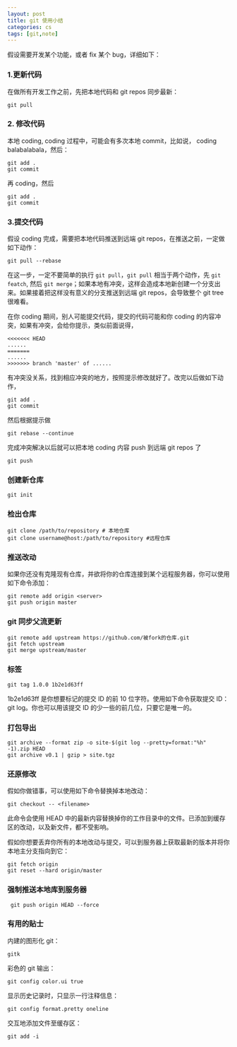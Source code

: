 ```yaml
---
layout: post
title: git 使用小结
categories: cs
tags: [git,note]
---
```


假设需要开发某个功能，或者 fix 某个 bug，详细如下： 
  
### 1.更新代码
在做所有开发工作之前，先把本地代码和 git repos 同步最新：
  
	git pull

<!-- more -->  

### 2. 修改代码
本地 coding, coding 过程中，可能会有多次本地 commit，比如说， coding balabalabala，然后：

	git add . 
	git commit 
  
再 coding，然后 

	git add . 
	git commit 
  
### 3.提交代码
假设 coding 完成，需要把本地代码推送到远端 git repos，在推送之前，一定做如下动作： 

	git pull --rebase 
  
在这一步，一定不要简单的执行 `git pull`，`git pull` 相当于两个动作，先 `git featch`, 然后 `git merge`；如果本地有冲突，这样会造成本地新创建一个分支出来。如果接着把这样没有意义的分支推送到远端 git repos，会导致整个 git tree 很难看。 
  
在你 coding 期间，别人可能提交代码，提交的代码可能和你 coding 的内容冲突，如果有冲突，会给你提示，类似前面说得， 

	<<<<<<< HEAD  
	......
	=======
	...... 
	>>>>>>> branch 'master' of ......
  
有冲突没关系，找到相应冲突的地方，按照提示修改就好了。改完以后做如下动作， 

	git add . 
	git commit 
  
然后根据提示做 

	git rebase --continue 
  
完成冲突解决以后就可以把本地 coding 内容 push 到远端 git repos 了 

	git push

### 创建新仓库

	git init

### 检出仓库

	git clone /path/to/repository # 本地仓库 
	git clone username@host:/path/to/repository #远程仓库

### 推送改动

如果你还没有克隆现有仓库，并欲将你的仓库连接到某个远程服务器，你可以使用如下命令添加：

	git remote add origin <server>
	git push origin master

### git 同步父流更新

    git remote add upstream https://github.com/被fork的仓库.git
    git fetch upstream
    git merge upstream/master

### 标签

	git tag 1.0.0 1b2e1d63ff

1b2e1d63ff 是你想要标记的提交 ID 的前 10 位字符。使用如下命令获取提交 ID：
git log。你也可以用该提交 ID 的少一些的前几位，只要它是唯一的。

### 打包导出

    git archive --format zip -o site-$(git log --pretty=format:"%h" -1).zip HEAD
    git archive v0.1 | gzip > site.tgz

### 还原修改

假如你做错事，可以使用如下命令替换掉本地改动：

	git checkout -- <filename>

此命令会使用 HEAD 中的最新内容替换掉你的工作目录中的文件。已添加到缓存区的改动，以及新文件，都不受影响。

假如你想要丢弃你所有的本地改动与提交，可以到服务器上获取最新的版本并将你本地主分支指向到它：

	git fetch origin
	git reset --hard origin/master

### 强制推送本地库到服务器

     git push origin HEAD --force

### 有用的贴士

内建的图形化 git：

	gitk

彩色的 git 输出：

	git config color.ui true

显示历史记录时，只显示一行注释信息：

	git config format.pretty oneline

交互地添加文件至缓存区：

	git add -i
